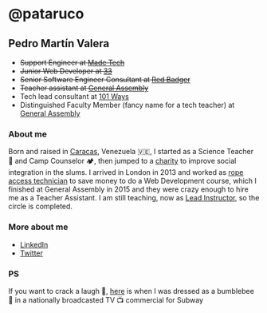 # @pataruco

## Pedro Martín Valera

- ~~Support Engineer at [Made Tech](https://www.madetech.com/)~~
- ~~Junior Web Developer at [33](https://www.thirtythr.ee/uk)~~
- ~~Senior Software Engineer Consultant at [Red Badger](https://red-badger.com/)~~
- ~~Teacher assistant at [General Assembly][ga]~~
- Tech lead consultant at [101 Ways](https://www.101ways.com/)
- Distinguished Faculty Member (fancy name for a tech teacher) at [General Assembly](https://generalassemb.ly)

### About me

Born and raised in [Caracas](https://en.wikipedia.org/wiki/Caracas), Venezuela 🇻🇪, I started as a Science Teacher 🧪 and Camp Counselor 🏕️, then jumped to a [charity](https://www.facebook.com/pazcontodoccs/) to improve social integration in the slums. I arrived in London in 2013 and worked as [rope access technician](https://www.theguardian.com/artanddesign/2015/jul/20/hanging-by-thread-rats-keep-skyscrapers-standing) to save money to do a Web Development course, which I finished at General Assembly in 2015 and they were crazy enough to hire me as a Teacher Assistant. I am still teaching, now as [Lead Instructor](https://generalassemb.ly/instructors/pedro-martin/7012), so the circle is completed.

### More about me

- [LinkedIn](https://www.linkedin.com/in/pataruco/)
- [Twitter](https://twitter.com/pataruco)

### PS

If you want to crack a laugh 🤣, [here](https://www.youtube.com/watch?v=XKZ0tNg9A3U) is when I was dressed as a bumblebee 🐝 in a nationally broadcasted TV 📺 commercial for Subway

[ga]: https://generalassemb.ly
